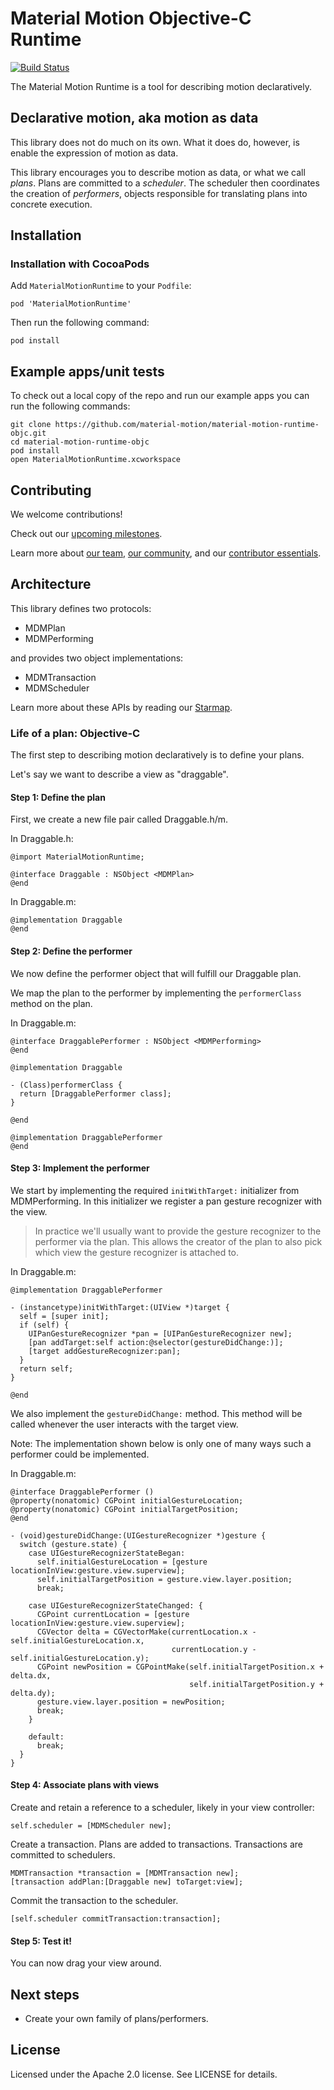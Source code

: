 # Material Motion Objective-C Runtime

[![Build Status](https://travis-ci.org/material-motion/material-motion-runtime-objc.svg?branch=develop)](https://travis-ci.org/material-motion/material-motion-runtime-objc)

The Material Motion Runtime is a tool for describing motion declaratively.

## Declarative motion, aka motion as data

This library does not do much on its own. What it does do, however, is enable the expression of
motion as data.

This library encourages you to describe motion as data, or what we call *plans*. Plans are committed
to a *scheduler*. The scheduler then coordinates the creation of *performers*, objects responsible
for translating plans into concrete execution.

## Installation

### Installation with CocoaPods

Add `MaterialMotionRuntime` to your `Podfile`:

    pod 'MaterialMotionRuntime'

Then run the following command:

    pod install

## Example apps/unit tests

To check out a local copy of the repo and run our example apps you can run the following commands:

    git clone https://github.com/material-motion/material-motion-runtime-objc.git
    cd material-motion-runtime-objc
    pod install
    open MaterialMotionRuntime.xcworkspace

## Contributing

We welcome contributions!

Check out our [upcoming milestones](https://github.com/material-motion/material-motion-runtime-objc/milestones).

Learn more about [our team](https://material-motion.gitbooks.io/material-motion-team/content/),
[our community](https://material-motion.gitbooks.io/material-motion-team/content/community/), and
our [contributor essentials](https://material-motion.gitbooks.io/material-motion-team/content/essentials/).

## Architecture

This library defines two protocols:

- MDMPlan
- MDMPerforming

and provides two object implementations:

- MDMTransaction
- MDMScheduler

Learn more about these APIs by reading our [Starmap](https://material-motion.gitbooks.io/material-motion-starmap/content/specifications/runtime/).

### Life of a plan: Objective-C

The first step to describing motion declaratively is to define your plans.

Let's say we want to describe a view as "draggable".

#### Step 1: Define the plan

First, we create a new file pair called Draggable.h/m.

In Draggable.h:

    @import MaterialMotionRuntime;

    @interface Draggable : NSObject <MDMPlan>
    @end

In Draggable.m:

    @implementation Draggable
    @end

#### Step 2: Define the performer

We now define the performer object that will fulfill our Draggable plan.

We map the plan to the performer by implementing the `performerClass` method on the plan.

In Draggable.m:

    @interface DraggablePerformer : NSObject <MDMPerforming>
    @end

    @implementation Draggable

    - (Class)performerClass {
      return [DraggablePerformer class];
    }

    @end

    @implementation DraggablePerformer
    @end

#### Step 3: Implement the performer

We start by implementing the required `initWithTarget:` initializer from MDMPerforming. In this
initializer we register a pan gesture recognizer with the view.

> In practice we'll usually want to provide the gesture recognizer to the performer via the plan.
> This allows the creator of the plan to also pick which view the gesture recognizer is attached to.

In Draggable.m:

    @implementation DraggablePerformer

    - (instancetype)initWithTarget:(UIView *)target {
      self = [super init];
      if (self) {
        UIPanGestureRecognizer *pan = [UIPanGestureRecognizer new];
        [pan addTarget:self action:@selector(gestureDidChange:)];
        [target addGestureRecognizer:pan];
      }
      return self;
    }

    @end

We also implement the `gestureDidChange:` method. This method will be called whenever the user
interacts with the target view.

Note: The implementation shown below is only one of many ways such a performer could be implemented.

In Draggable.m:

    @interface DraggablePerformer ()
    @property(nonatomic) CGPoint initialGestureLocation;
    @property(nonatomic) CGPoint initialTargetPosition;
    @end

    - (void)gestureDidChange:(UIGestureRecognizer *)gesture {
      switch (gesture.state) {
        case UIGestureRecognizerStateBegan:
          self.initialGestureLocation = [gesture locationInView:gesture.view.superview];
          self.initialTargetPosition = gesture.view.layer.position;
          break;

        case UIGestureRecognizerStateChanged: {
          CGPoint currentLocation = [gesture locationInView:gesture.view.superview];
          CGVector delta = CGVectorMake(currentLocation.x - self.initialGestureLocation.x,
                                        currentLocation.y - self.initialGestureLocation.y);
          CGPoint newPosition = CGPointMake(self.initialTargetPosition.x + delta.dx,
                                            self.initialTargetPosition.y + delta.dy);
          gesture.view.layer.position = newPosition;
          break;
        }

        default:
          break;
      }
    }

#### Step 4: Associate plans with views

Create and retain a reference to a scheduler, likely in your view controller:

    self.scheduler = [MDMScheduler new];

Create a transaction. Plans are added to transactions. Transactions are committed to schedulers.

    MDMTransaction *transaction = [MDMTransaction new];
    [transaction addPlan:[Draggable new] toTarget:view];

Commit the transaction to the scheduler.

    [self.scheduler commitTransaction:transaction];

#### Step 5: Test it!

You can now drag your view around.

## Next steps

- Create your own family of plans/performers.

## License

Licensed under the Apache 2.0 license. See LICENSE for details.
